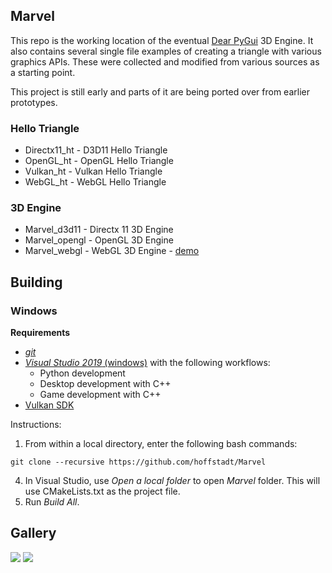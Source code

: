## Marvel
This repo is the working location of the eventual [Dear PyGui](https://github.com/hoffstadt/DearPyGui) 3D Engine. It also contains several single file examples of creating a triangle with various graphics APIs. These were collected and modified from various sources as a starting point.

This project is still early and parts of it are being ported over from earlier prototypes.

### Hello Triangle
* Directx11_ht - D3D11 Hello Triangle
* OpenGL_ht - OpenGL Hello Triangle
* Vulkan_ht - Vulkan Hello Triangle
* WebGL_ht - WebGL Hello Triangle

### 3D Engine
* Marvel_d3d11 - Directx 11 3D Engine
* Marvel_opengl - OpenGL 3D Engine
* Marvel_webgl - WebGL 3D Engine - [demo](https://hoffstadt.github.io/Marvel/)

## Building
### Windows
**Requirements**
- [_git_](https://git-scm.com/)
- [_Visual Studio 2019_ (windows)](https://visualstudio.microsoft.com/vs/) with the following workflows:
  * Python development
  * Desktop development with C++
  * Game development with C++
- [Vulkan SDK](https://vulkan.lunarg.com/)

Instructions:
1. From within a local directory, enter the following bash commands:
```
git clone --recursive https://github.com/hoffstadt/Marvel
```
4. In Visual Studio, use _Open a local folder_ to open _Marvel_ folder. This will use CMakeLists.txt as the project file.
5. Run _Build All_.

## Gallery
![](https://github.com/hoffstadt/DearPyGui/blob/assets/3d_demo_1.png)
![](https://github.com/hoffstadt/DearPyGui/blob/assets/3d_demo_2.png)
